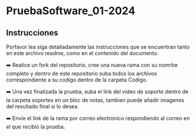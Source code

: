 # PruebaSoftware_01-2024
## Instrucciones
Porfavor lea siga detalladamente las instrucciones que se encuentran tanto en este archivo readme, como en el contenido del documento.

➡️ Realice un fork del repositorio, cree una nueva rama con su nomrbe completo y dentro de este repositorio suba todos los archivos correspondiente a su codigo dentro de la carpeta Codigo.

➡️ Una vez finalizada la prueba, suba el link del video de soporte dentro de la carpeta soportes en un bloc de notas, tambien puede añadir imagenes del resultado final si lo desea.

➡️ Envíe el link de la rama por correo electronico respondiendo al correo en el que recibió la prueba.
